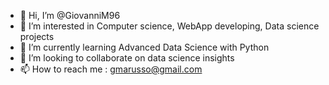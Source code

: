 - 👋 Hi, I’m @GiovanniM96
- 👀 I’m interested in Computer science, WebApp developing, Data science projects
- 🌱 I’m currently learning Advanced Data Science with Python
- 💞️ I’m looking to collaborate on data science insights
- 📫 How to reach me : gmarusso@gmail.com

<!---
GiovanniM96/GiovanniM96 is a ✨ special ✨ repository because its `README.md` (this file) appears on your GitHub profile.
You can click the Preview link to take a look at your changes.
--->
